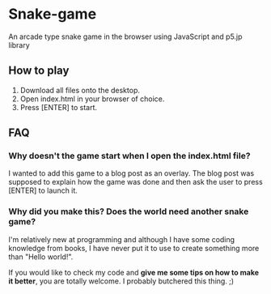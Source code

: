 # Snake-game
An arcade type snake game in the browser using JavaScript and p5.jp library

## How to play
1. Download all files onto the desktop.
2. Open index.html in your browser of choice.
3. Press [ENTER] to start.

## FAQ
### Why doesn't the game start when I open the index.html file?
I wanted to add this game to a blog post as an overlay. The blog post was supposed to explain how the game was done and then ask the user to press [ENTER] to launch it.

### Why did you make this? Does the world need another snake game?
I'm relatively new at programming and although I have some coding knowledge from books, I have never put it to use to create something more than "Hello world!".

If you would like to check my code and **give me some tips on how to make it better**, you are totally welcome. I probably butchered this thing. ;)
